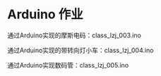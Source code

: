 # Arduino 作业
通过Arduino实现的摩斯电码：class_lzj_003.ino

通过Arduino实现的带转向灯小车：class_lzj_004.ino

通过Arduino实现数码管：class_lzj_005.ino
